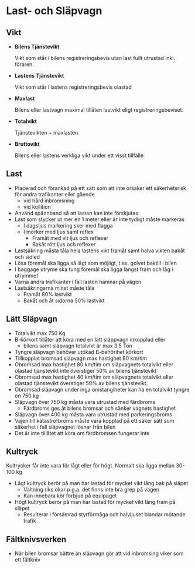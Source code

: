 # Last- och Släpvagn

## Vikt

* **Bilens Tjänstevikt** 

  Vikt som står i bilens registreringsbevis utan last fullt utrustad inkl. föraren.

* **Lastens** **Tjänstevikt**

  Vikt som står i lastens registreringsbevis olastad

* **Maxlast**

  Bilens eller lastvagn maximal tillåten lastvikt eligt registreringsbeviset.

* **Totalvikt**

  Tjänstevikten + maxlasten

* **Bruttovikt**

  Bilens eller lastens verkliga vikt under ett visst tillfälle

## Last

* Placerad och förankad på ett sätt som att inte orsaker ett säkerhetsrisk för andra trafikanter eller gående
  * vid hård inbromsning 
  * vid kollition
* Använd spännband så att lasten kan inte förskjutas 
* Last som stycker ut mer en 1 meter eller är inte tydligt måste markeras
  * I dagsljus markering sker med flagga
  * I mörker med ljus samt reflex
    - Framåt med vit ljus och reflexer
    - Bakåt rött ljus och reflexer
* Lastsäkring måsta tåla hela lastens vikt framåt samt halva vikten bakåt och sidled
* Lösa föremål ska ligga så lågt som möjligt, t.ex. golvet baktill i bilen
* I baggage utryme ska tung föremål ska ligga längst fram och låg i utrymmet
* Varna andra trafikanter i fall lasten hamnar på vägen
* Lastsäkringarna minst måste tåla
  * Framåt 80% lastvikt
  * Bakåt och åt sidorna 50% lastvikt

## Lätt Släpvagn

* Totalvikt max 750 Kg
* B-körkort tillåter att köra med en lätt släppvagn inkopplad eller 
  * bilens samt släpvagn totalvikt är max 3.5 Ton
* Tyngre släpvagn behöver utökad B-behörihet körkort
* Tillkopplat bromsad släpvagn max hastighet 80 km/tim
* Obromsad max hastighet 80 km/tim om släpvagnets totalvikt eller olastad tjänstevikt inte överstiger 50% av bilens tjänstevikt
* Obromsad max hastighet 40 km/tim om släpvagnets totalvikt eller olastad tjänstevikt överstiger 50% av bilens tjänstevikt. 
* Obromsad släpvagn under inga omstangiheter kan ha en totalvikt tyngre en 750 kg
* Släpvagn över 750 kg måsta vara utrustad med färdbroms
  * Färdbroms ges åt bilens bromsar och sänker vagnets hastighet
* Släpvagn över 400 kg måsta vara utrustad med parkeringsbroms
* Vajen till katastrofbroms måste vara kopplad på ett säker sätt som säkerhet i fall släpvagnet lösnar från bilen
* Det är inte tillåtet att köra om färdbromsen fungerar inte

## Kultryck

Kultrycker får inte vara för lågt eller för högt. Normalt ska ligga mellan 30-100 kg

* Lågt kultryck berör på man har lastad för mycket vikt lång bak på släpet
  * Vältning riks ökar p.g.a. det finns inte bra grep på vägen
  * Kan innebara kör förbjud på equipaget
* Högt kultryck berör på man har lastad för mycket vikt lång fram på släpet
  * Resulterar i försämrad styrförmåga och halvljuset blandar mötande trafik 

## Fältknivsverken

* När bilen bromsar bättre än släpvagn gör att vid inbromsing viker som ett fältkniv

